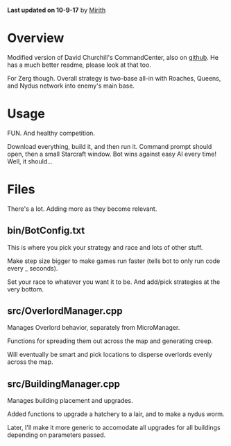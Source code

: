 **Last updated on 10-9-17** by [Mirith](https://github.com/Mirith)

# Overview

Modified version of David Churchill's CommandCenter, also on [github](https://github.com/davechurchill/commandcenter).  He has a much better readme, please look at that too.  

For Zerg though.  Overall strategy is two-base all-in with Roaches, Queens, and Nydus network into enemy's main base.  

# Usage

FUN.  And healthy competition.  

Download everything, build it, and then run it.  Command prompt should open, then a small Starcraft window.  Bot wins against easy AI every time!  Well, it should... 

# Files

There's a lot.  Adding more as they become relevant.  

## bin/BotConfig.txt

This is where you pick your strategy and race and lots of other stuff.  

Make step size bigger to make games run faster (tells bot to only run code every _ seconds).  

Set your race to whatever you want it to be.  And add/pick strategies at the very bottom.  

## src/OverlordManager.cpp

Manages Overlord behavior, separately from MicroManager.  

Functions for spreading them out across the map and generating creep.

Will eventually be smart and pick locations to disperse overlords evenly across the map.  

## src/BuildingManager.cpp

Manages building placement and upgrades.  

Added functions to upgrade a hatchery to a lair, and to make a nydus worm.  

Later, I'll make it more generic to accomodate all upgrades for all buildings depending on parameters passed.  

